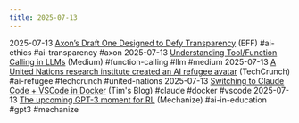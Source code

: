 ```yaml
---
title: 2025-07-13
---
```


2025-07-13 [Axon’s Draft One Designed to Defy Transparency](https://www.eff.org/deeplinks/2025/07/axons-draft-one-designed-defy-transparency) (EFF) #ai-ethics #ai-transparency #axon
2025-07-13 [Understanding Tool/Function Calling in LLMs](https://muthuishere.medium.com/understanding-tool-function-calling-in-llms-step-by-step-examples-in-rest-and-spring-ai-2149ecd6b18b) (Medium) #function-calling #llm #medium
2025-07-13 [A United Nations research institute created an AI refugee avatar](https://techcrunch.com/2025/07/12/a-united-nations-research-institute-created-an-ai-refugee-avatar/) (TechCrunch) #ai-refugee #techcrunch #united-nations
2025-07-13 [Switching to Claude Code + VSCode in Docker](https://timsh.org/claude-inside-docker/) (Tim's Blog) #claude #docker #vscode
2025-07-13 [The upcoming GPT-3 moment for RL](https://www.mechanize.work/blog/the-upcoming-gpt-3-moment-for-rl/) (Mechanize) #ai-in-education #gpt3 #mechanize
